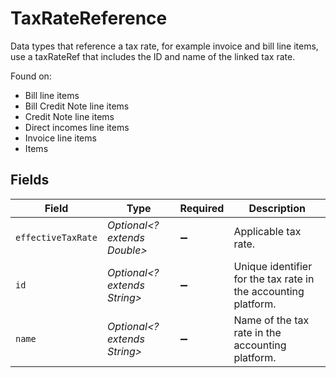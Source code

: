 # TaxRateReference

Data types that reference a tax rate, for example invoice and bill line items, use a taxRateRef that includes the ID and name of the linked tax rate.

Found on:

- Bill line items
- Bill Credit Note line items
- Credit Note line items
- Direct incomes line items
- Invoice line items
- Items


## Fields

| Field                                                          | Type                                                           | Required                                                       | Description                                                    |
| -------------------------------------------------------------- | -------------------------------------------------------------- | -------------------------------------------------------------- | -------------------------------------------------------------- |
| `effectiveTaxRate`                                             | *Optional<? extends Double>*                                   | :heavy_minus_sign:                                             | Applicable tax rate.                                           |
| `id`                                                           | *Optional<? extends String>*                                   | :heavy_minus_sign:                                             | Unique identifier for the tax rate in the accounting platform. |
| `name`                                                         | *Optional<? extends String>*                                   | :heavy_minus_sign:                                             | Name of the tax rate in the accounting platform.               |